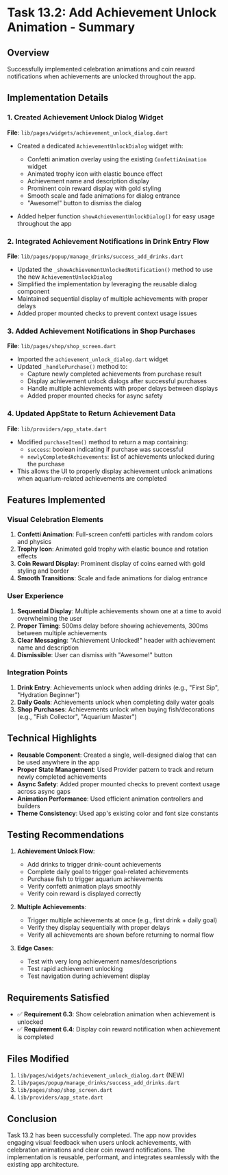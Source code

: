 # Task 13.2: Add Achievement Unlock Animation - Summary

## Overview
Successfully implemented celebration animations and coin reward notifications when achievements are unlocked throughout the app.

## Implementation Details

### 1. Created Achievement Unlock Dialog Widget
**File**: `lib/pages/widgets/achievement_unlock_dialog.dart`

- Created a dedicated `AchievementUnlockDialog` widget with:
  - Confetti animation overlay using the existing `ConfettiAnimation` widget
  - Animated trophy icon with elastic bounce effect
  - Achievement name and description display
  - Prominent coin reward display with gold styling
  - Smooth scale and fade animations for dialog entrance
  - "Awesome!" button to dismiss the dialog

- Added helper function `showAchievementUnlockDialog()` for easy usage throughout the app

### 2. Integrated Achievement Notifications in Drink Entry Flow
**File**: `lib/pages/popup/manage_drinks/success_add_drinks.dart`

- Updated the `_showAchievementUnlockedNotification()` method to use the new `AchievementUnlockDialog`
- Simplified the implementation by leveraging the reusable dialog component
- Maintained sequential display of multiple achievements with proper delays
- Added proper mounted checks to prevent context usage issues

### 3. Added Achievement Notifications in Shop Purchases
**File**: `lib/pages/shop/shop_screen.dart`

- Imported the `achievement_unlock_dialog.dart` widget
- Updated `_handlePurchase()` method to:
  - Capture newly completed achievements from purchase result
  - Display achievement unlock dialogs after successful purchases
  - Handle multiple achievements with proper delays between displays
  - Added proper mounted checks for async safety

### 4. Updated AppState to Return Achievement Data
**File**: `lib/providers/app_state.dart`

- Modified `purchaseItem()` method to return a map containing:
  - `success`: boolean indicating if purchase was successful
  - `newlyCompletedAchievements`: list of achievements unlocked during the purchase
- This allows the UI to properly display achievement unlock animations when aquarium-related achievements are completed

## Features Implemented

### Visual Celebration Elements
1. **Confetti Animation**: Full-screen confetti particles with random colors and physics
2. **Trophy Icon**: Animated gold trophy with elastic bounce and rotation effects
3. **Coin Reward Display**: Prominent display of coins earned with gold styling and border
4. **Smooth Transitions**: Scale and fade animations for dialog entrance

### User Experience
1. **Sequential Display**: Multiple achievements shown one at a time to avoid overwhelming the user
2. **Proper Timing**: 500ms delay before showing achievements, 300ms between multiple achievements
3. **Clear Messaging**: "Achievement Unlocked!" header with achievement name and description
4. **Dismissible**: User can dismiss with "Awesome!" button

### Integration Points
1. **Drink Entry**: Achievements unlock when adding drinks (e.g., "First Sip", "Hydration Beginner")
2. **Daily Goals**: Achievements unlock when completing daily water goals
3. **Shop Purchases**: Achievements unlock when buying fish/decorations (e.g., "Fish Collector", "Aquarium Master")

## Technical Highlights

- **Reusable Component**: Created a single, well-designed dialog that can be used anywhere in the app
- **Proper State Management**: Used Provider pattern to track and return newly completed achievements
- **Async Safety**: Added proper mounted checks to prevent context usage across async gaps
- **Animation Performance**: Used efficient animation controllers and builders
- **Theme Consistency**: Used app's existing color and font size constants

## Testing Recommendations

1. **Achievement Unlock Flow**:
   - Add drinks to trigger drink-count achievements
   - Complete daily goal to trigger goal-related achievements
   - Purchase fish to trigger aquarium achievements
   - Verify confetti animation plays smoothly
   - Verify coin reward is displayed correctly

2. **Multiple Achievements**:
   - Trigger multiple achievements at once (e.g., first drink + daily goal)
   - Verify they display sequentially with proper delays
   - Verify all achievements are shown before returning to normal flow

3. **Edge Cases**:
   - Test with very long achievement names/descriptions
   - Test rapid achievement unlocking
   - Test navigation during achievement display

## Requirements Satisfied

- ✅ **Requirement 6.3**: Show celebration animation when achievement is unlocked
- ✅ **Requirement 6.4**: Display coin reward notification when achievement is completed

## Files Modified

1. `lib/pages/widgets/achievement_unlock_dialog.dart` (NEW)
2. `lib/pages/popup/manage_drinks/success_add_drinks.dart`
3. `lib/pages/shop/shop_screen.dart`
4. `lib/providers/app_state.dart`

## Conclusion

Task 13.2 has been successfully completed. The app now provides engaging visual feedback when users unlock achievements, with celebration animations and clear coin reward notifications. The implementation is reusable, performant, and integrates seamlessly with the existing app architecture.
